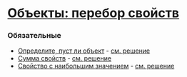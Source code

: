 # [Объекты: перебор свойств](https://learn.javascript.ru/object-for-in)

### Обязательные
 
* [Определите, пуст ли объект](https://learn.javascript.ru/task/is-empty) - [см. решение](http://plnkr.co/edit/KHTx5ewi9orHyDsMNKvK?p=preview)
* [Сумма свойств](https://learn.javascript.ru/task/sum-salaries) - [см. решение](http://plnkr.co/edit/LGzL8rdKAFUKVVOdvdH4?p=preview)
* [Свойство с наибольшим значением](https://learn.javascript.ru/task/max-salary) - [см. решение](http://plnkr.co/edit/oTZ0Fz385NTZ3aHhsFki?p=preview)
